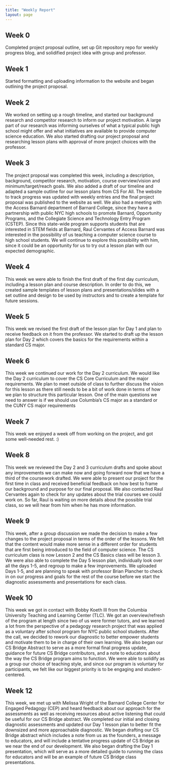 ```yaml
---
title: "Weekly Report"
layout: page
---
```


<html lang="en">
<title>Weekly Report</title>
<meta charset="utf-8">
<meta name="viewport" content="width=device-width, initial-scale=1.0">
<meta name="author" content="Blog Author">
<meta name="generator" content="Jekyll v4.2.2">
<link rel="canonical" href="http://localhost:4000/about/">

<link rel="stylesheet" href="/assets/css/frame.css">
<link rel="stylesheet" href="https://stackpath.bootstrapcdn.com/font-awesome/4.7.0/css/font-awesome.min.css" integrity="sha384-wvfXpqpZZVQGK6TAh5PVlGOfQNHSoD2xbE+QkPxCAFlNEevoEH3Sl0sibVcOQVnN" crossorigin="anonymous">

<link rel="alternate" href="/feed.xml" type="application/atom+xml" title="CS Bridge">


<article>
  <h2 id="installation">Week 0</h2>

  <p>Completed project proposal outline, set up Git repository repo for weekly progress blog, and solidified project idea with group and professor. </p>

  <h2 id="features">Week 1</h2>

  <p>
    Started formatting and uploading information to the website and began outlining the project proposal.
  </p>


<h2 id="based-on">Week 2</h2>

<p>We worked on setting up a rough timeline, and started our background research and competitor research to inform our project motivation. A large part of our research was informing ourselves of what a typical public high school might offer and what initiatives are available to provide computer science education. We also started drafting our project proposal and researching lesson plans with approval of more project choices with the professor.</p>


<h2 id="license">Week 3</h2>

<p>The project proposal was completed this week, including a description, background, competitor research, motivation, course overview/vision and minimum/target/reach goals. We also added a draft of our timeline and adapted a sample outline for our lesson plans from CS For All. The website to track progress was updated with weekly entries and the final project proposal was published to the website as well. We also had a meeting with the Access Barnard department of Barnard College, since they have a partnership with public NYC high schools to promote Barnard, Opportunity Programs, and the Collegiate Science and Technology Entry Program (CSTEP). Since this state-wide program supports students that are interested in STEM fields at Barnard, Raul Cervantes of Access Barnard was interested in the possibility of us teaching a computer science course to high school students. We will continue to explore this possibility with him, since it could be an opportunity for us to try out a lesson plan with our expected demographic.</p>

<h2 id="license">Week 4</h2>
<p>This week we were able to finish the first draft of the first day curriculum, including a lesson plan and course description. In order to do this, we created sample templates of lesson plans and presentations/slides with a set outline and design to be used by instructors and to create a template for future sessions. </p>

<h2 id="license">Week 5</h2>
<p>This week we revised the first draft of the lesson plan for Day 1 and plan to receive feedback on it from the professor. We started to draft up the lesson plan for Day 2 which covers the basics for the requirements within a standard CS major. </p>

<h2 id="license">Week 6</h2>
<p>This week we continued our work for the Day 2 curriculum. We would like the Day 2 curriculum to cover the CS Core Curriculum and the major requirements. We plan to meet outside of class to further discuss the vision for this lesson as there still needs to be a bit of work done in terms of how we plan to structure this particular lesson. One of the main questions we need to answer is if we should use Columbia’s CS major as a standard or the CUNY CS major requirements</p>

<h2 id="license">Week 7</h2>
<p>This week we enjoyed a week off from working on the project, and got some well-needed rest. :)</p>

<h2 id="license">Week 8</h2>
<p>This week we reviewed the Day 2 and 3 curriculum drafts and spoke about any improvements we can make now and going forward now that we have a third of the coursework drafted. We were able to present our project for the first time in class and received beneficial feedback on how best to frame our background and purpose for our final proposal. We also contacted Raul Cervantes again to check for any updates about the trial courses we could work on. So far, Raul is waiting on more details about the possible trial class, so we will hear from him when he has more information.
</p>

<h2 id="license">Week 9</h2>
<p>This week, after a group discussion we made the decision to make a few changes to the project proposal in terms of the order of the lessons. We felt that the content would make more sense in a different order for students that are first being introduced to the field of computer science. The CS curriculum class is now Lesson 2 and the CS Basics class will be lesson 3. We were also able to complete the Day 5 lesson plan, individually look over all the days 1-5, and regroup to make a few improvements. We uploaded Days 1-5, and are planning to speak with professor Brian Plancher to check in on our progress and goals for the rest of the course before we start the diagnostic assessments and presentations for each class.
</p>

<h2 id="license">Week 10</h2>
<p>This week we got in contact with Bobby Koeth III from the Columbia University Teaching and Learning Center (TLC). We got an overview/refresh of the program at length since two of us were former tutors, and we learned a lot from the perspective of a pedagogy research project that was applied as a voluntary after school program for NYC public school students. After the call, we decided to rework our diagnostic to better empower students and motivate them to be in charge of their own learning. We also began our CS Bridge Abstract to serve as a more formal final progress update, guidance for future CS Bridge contributors, and a note to educators about the way the CS Bridge program aims to function. We were able to solidify as a group our choice of teaching style, and since our program is voluntary for participants, we felt like our biggest priority is to be engaging and student-centered.
</p>

<h2 id="license">Week 12</h2>
<p>This week, we met up with Melissa Wright of the Barnard College Center for Engaged Pedagogy (CEP) and heard feedback about our approach for the assessments as well as receiving resources about active listening that could be useful for our CS Bridge abstract. We completed our initial and closing diagnostic assessments and updated our Day 1 lesson plan to better fit the downsized and more approachable diagnostic. We began drafting our CS Bridge abstract which includes a note from us as the founders, a message to educators, and will include a tentative progress update of CS Bridge as we near the end of our development. We also began drafting the Day 1 presentation, which will serve as a more detailed guide to running the class for educators and will be an example of future CS Bridge class presentations.
</p>

